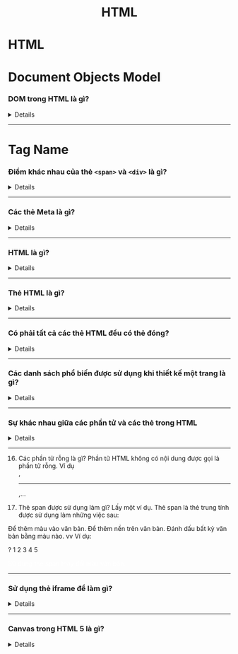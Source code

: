 <div align="center">
    <h1>HTML</h1>
</div>

# HTML

# Document Objects Model

### DOM trong HTML là gì?

<details>
    DOM (The Document Object Model) là một giao diện lập trình cho các document HTML. Nó đại diện cho trang để các chương trình có thể thay đổi cấu trúc, kiểu và nội dung của tài liệu. DOM đại diện cho tài liệu dưới dạng các nút và đối tượng.
</details>

---

# Tag Name

### Điểm khác nhau của thẻ `<span>` và `<div>` là gì?

<details>

-   span là phần tử nội tuyến (inline).

-   div là phần tử khối (block).

-   Bạn nên dùng các thẻ div để chứa (bọc) các phần của tài liệu, còn các thẻ span để chứa các phần nhỏ của văn bản, hình ảnh, v…v…

-   Lưu ý: Không được đặt một phần tử cấp khối trong một phần tử nội tuyến.

Ví dụ:

`<div>Hi<span>I'm the start of the span element <div>I'm illegal</div> I'm the end of the span</span> Bye I'm the end of the div</div>`

</details>

---

### Các thẻ Meta là gì?

<details>
Thẻ meta là các đoạn văn bản mô tả nội dung của trang; các thẻ meta không xuất hiện trên chính trang mà chỉ xuất hiện trong mã nguồn của trang.

Các thẻ meta về cơ bản chính là các mô tả nội dung nhỏ giúp cho các công cụ tìm kiếm biết nội dung của một trang web.

Ví dụ:

```html
<head>
	<meta charset="UTF-8" />
	<meta name="description" content="Description search engines use" />
	<meta name="keywords" content="Keywords, of, your, page" />
	<meta name="author" content="Me" />
	<meta name="viewport" content="width=device-width, initial-scale=1.0" />
</head>
```

</details>

---

### HTML là gì?

<details>
   HTML viết tắt của Hyper Text Markup Language (ngôn ngữ đánh dấu siêu văn bản). Nó là một ngôn ngữ của World Wide Web. Đây là một ngôn ngữ định dạng văn bản chuẩn được sử dụng để tạo và hiển thị các trang trên Web.

</details>

---

### Thẻ HTML là gì?

<details>

Các thẻ HTML bao gồm ba phần: mở thẻ, nội dung và đóng thẻ. Một số thẻ là thẻ mở, có nghĩa là không cần phải đóng thẻ.

Tài liệu HTML được tạo ra từ hai điều sau:

Nội dung
Các thẻ
Trong đó, nội dung được đặt giữa các thẻ để hiển thị dữ liệu trên trang web.

</details>

---

### Có phải tất cả các thẻ HTML đều có thẻ đóng?

<details>

Không. Có một vài thẻ trong html mà không cần phải đóng thẻ ví dụ thẻ `<image>, <br>, <hr>...`

</details>

---

### Các danh sách phổ biến được sử dụng khi thiết kế một trang là gì?

<details>
Có nhiều danh sách phổ biến được sử dụng để thiết kế một trang. Có loại danh sách sau đây:

Danh sách có thứ tự
Danh sách không có thứ tự
Danh sách menu
Danh sách từ điển
Danh sách định nghĩa

</details>

---

### Sự khác nhau giữa các phần tử và các thẻ trong HTML

<details>
   Các thành phần HTML giao tiếp với trình duyệt để hiển thị văn bản. Khi các phần tử được bao quanh bởi dấu ngoặc, chúng sẽ tạo thành các thẻ HTML. Hầu như mọi lúc, các thẻ đi theo cặp và có nội dung bên trong.
<details>

### HTML ngữ nghĩa là gì?

   <details>
   HTML ngữ nghĩa là một kiểu code. Đó là việc sử dụng các thẻ HTML để củng cố ngữ nghĩa hoặc ý nghĩa của nội dung. Ví dụ: Trong thẻ ngữ nghĩa HTML <b> </b> không được sử dụng để hiển thị dòng chữ đậm, cũng như thẻ <i> </i> không được sử dụng để hiển thị cho chữ nghiêng. Thay vào đó chúng ta sử dụng các thẻ <strong></strong> and <em></em>.
</details>

---

### Bản đồ hình ảnh là gì?

<details>
   Bản đồ hình ảnh cho phép bạn liên kết nhiều trang web khác nhau bằng một hình ảnh duy nhất. Bạn có thể định nghĩa mỗi phần của một bản đồ hình ảnh là các hình dạng khác nhau.
</details>

---

8. Làm thế nào để chèn một biểu tượng bản quyền vào trang web?
 <details>
    Có thể chèn một biểu tượng bản quyền bằng cách sử dụng &copy; or &#169; vào file HTML
 </details>

---

9. Làm thế nào để giữ các phẩn tử danh sách thẳng trong file HTML?
    <details>
    Bạn có thể giữ các phẩn tử danh sách thẳng bằng cách sử dụng indent.
 </details>

---

10. Một siêu liên kết (hyperlink) chỉ áp dụng cho văn bản đúng không?
<details>
    Không. Siêu liên kết được áp dụng cho cả văn bản và hình ảnh.
</details>

---

11. Style sheet là gì?
<details>
Một style sheet được sử dụng để xây dựng kiểu dáng thích hợp, thiết kế tốt cho trang web. Bạn có thể thêm các mẫu này vào một số trang web khác nhau.
</details>

---

### Bạn có thể tạo một văn bản nhiều màu trên một trang web?

<details>
    Có. Để tạo văn bản nhiều màu trên một trang web bạn có thể sử dụng thẻ <font color ="color"> </font> cho từng văn bản cụ thể mà bạn muốn.
</details>

---

### Marquee là gì?

  <details>
    Thẻ marquee trong HTML không phải là một thẻ HTML tiêu chuẩn, được sử dụng để di chuyển chữ hoặc ảnh theo chiều ngang hoặc dọc một cách tự động. Có nghĩa là bạn có thể làm cho chữ hoặc ảnh di chuyển lên trên, xuống dưới, sang trái, sang phải một cách tự động.
</details>

---

14. Có bao nhiêu thẻ được sử dụng để phân tách các đoạn văn?
<details>
    Có ba thẻ được sử dụng để tách văn bản. Thẻ <br> thường được sử dụng để xuống dòng, các thẻ khác là <p> và <blockquote>
</details>

---

15. Làm thế nào để tạo ảnh nền cho một trang web?
    Để tạo một hình ảnh nền trên một trang web, bạn nên đặt mã thẻ sau đây sau thẻ </head>.

?
1

<body background = "image.jpg">  
Thay thế "image.jpg" thành đường dẫn đến hình ảnh của bạn.
</details>

---

16. Các phần tử rỗng là gì?
    Phần tử HTML không có nội dung được gọi là phần tử rỗng. Ví dụ <br>, <hr>,...

17. Thẻ span được sử dụng làm gì? Lấy một ví dụ.
    Thẻ span là thẻ trung tính được sử dụng làm những việc sau:

Để thêm màu vào văn bản.
Để thêm nền trên văn bản.
Đánh dấu bất kỳ văn bản bằng màu nào. vv
Ví dụ:

?
1
2
3
4
5

<p>  
  <span style="color:#ffffff;">  
    Sử dung thẻ span thay đổi màu văn bản.
  </span>  
</p>  
</details>

---

### Sử dụng thẻ iframe để làm gì?
<details>
Thẻ iframe được sử dụng để hiển thị một trang web trong một trang web khác.

```html
<!-- Cấu trúc: -->
<iframe src="URL"></iframe>  
<!-- Ví dụ: -->
<iframe src="demo_iframe.html" width="200px" height="200px"></iframe>
<!-- Target đến một liên kết: -->
<iframe src="" name="iframe_a"></iframe>
```
</details>

---

### Canvas trong HTML 5 là gì?
<details>
Canvas là một khoảng trống HTML được sử dụng để vẽ đồ họa.
</details>
